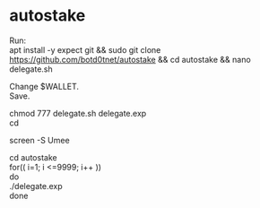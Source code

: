 # autostake

Run:</br>
apt install -y expect git && sudo git clone https://github.com/botd0tnet/autostake && cd autostake && nano delegate.sh</br>

Change $WALLET.</br>
Save.</br>

chmod 777 delegate.sh delegate.exp</br>
cd

screen -S Umee

cd autostake</br>
  for(( i=1; i <=9999; i++ ))<br/>
  do<br/>
    ./delegate.exp<br/>
  done<br/>

